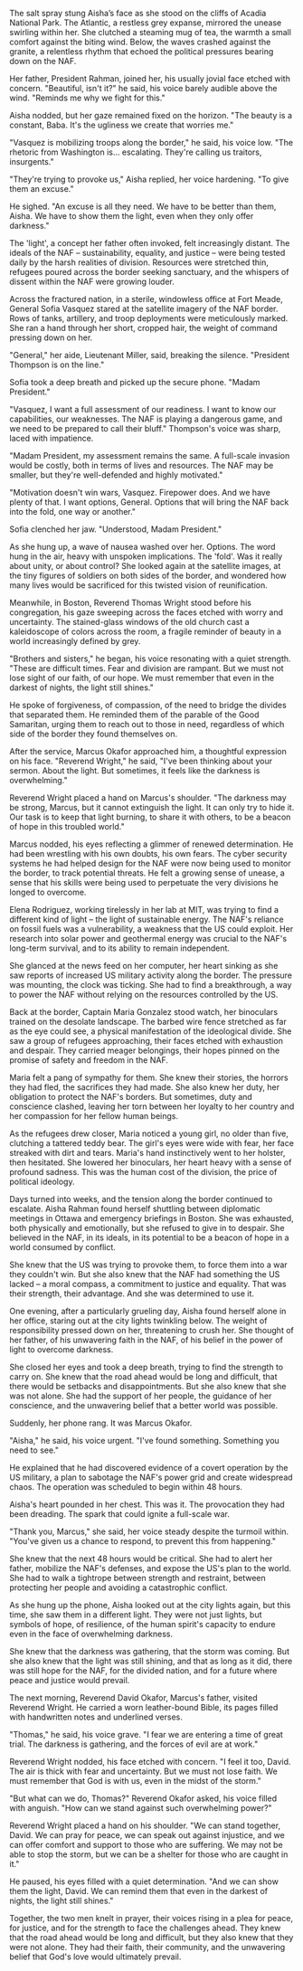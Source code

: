 The salt spray stung Aisha’s face as she stood on the cliffs of Acadia National Park. The Atlantic, a restless grey expanse, mirrored the unease swirling within her. She clutched a steaming mug of tea, the warmth a small comfort against the biting wind. Below, the waves crashed against the granite, a relentless rhythm that echoed the political pressures bearing down on the NAF.

Her father, President Rahman, joined her, his usually jovial face etched with concern. "Beautiful, isn't it?" he said, his voice barely audible above the wind. "Reminds me why we fight for this."

Aisha nodded, but her gaze remained fixed on the horizon. "The beauty is a constant, Baba. It's the ugliness we create that worries me."

"Vasquez is mobilizing troops along the border," he said, his voice low. "The rhetoric from Washington is… escalating. They're calling us traitors, insurgents."

"They're trying to provoke us," Aisha replied, her voice hardening. "To give them an excuse."

He sighed. "An excuse is all they need. We have to be better than them, Aisha. We have to show them the light, even when they only offer darkness."

The 'light', a concept her father often invoked, felt increasingly distant. The ideals of the NAF – sustainability, equality, and justice – were being tested daily by the harsh realities of division. Resources were stretched thin, refugees poured across the border seeking sanctuary, and the whispers of dissent within the NAF were growing louder.

Across the fractured nation, in a sterile, windowless office at Fort Meade, General Sofia Vasquez stared at the satellite imagery of the NAF border. Rows of tanks, artillery, and troop deployments were meticulously marked. She ran a hand through her short, cropped hair, the weight of command pressing down on her.

"General," her aide, Lieutenant Miller, said, breaking the silence. "President Thompson is on the line."

Sofia took a deep breath and picked up the secure phone. "Madam President."

"Vasquez, I want a full assessment of our readiness. I want to know our capabilities, our weaknesses. The NAF is playing a dangerous game, and we need to be prepared to call their bluff." Thompson's voice was sharp, laced with impatience.

"Madam President, my assessment remains the same. A full-scale invasion would be costly, both in terms of lives and resources. The NAF may be smaller, but they're well-defended and highly motivated."

"Motivation doesn't win wars, Vasquez. Firepower does. And we have plenty of that. I want options, General. Options that will bring the NAF back into the fold, one way or another."

Sofia clenched her jaw. "Understood, Madam President."

As she hung up, a wave of nausea washed over her. Options. The word hung in the air, heavy with unspoken implications. The 'fold'. Was it really about unity, or about control? She looked again at the satellite images, at the tiny figures of soldiers on both sides of the border, and wondered how many lives would be sacrificed for this twisted vision of reunification.

Meanwhile, in Boston, Reverend Thomas Wright stood before his congregation, his gaze sweeping across the faces etched with worry and uncertainty. The stained-glass windows of the old church cast a kaleidoscope of colors across the room, a fragile reminder of beauty in a world increasingly defined by grey.

"Brothers and sisters," he began, his voice resonating with a quiet strength. "These are difficult times. Fear and division are rampant. But we must not lose sight of our faith, of our hope. We must remember that even in the darkest of nights, the light still shines."

He spoke of forgiveness, of compassion, of the need to bridge the divides that separated them. He reminded them of the parable of the Good Samaritan, urging them to reach out to those in need, regardless of which side of the border they found themselves on.

After the service, Marcus Okafor approached him, a thoughtful expression on his face. "Reverend Wright," he said, "I've been thinking about your sermon. About the light. But sometimes, it feels like the darkness is overwhelming."

Reverend Wright placed a hand on Marcus's shoulder. "The darkness may be strong, Marcus, but it cannot extinguish the light. It can only try to hide it. Our task is to keep that light burning, to share it with others, to be a beacon of hope in this troubled world."

Marcus nodded, his eyes reflecting a glimmer of renewed determination. He had been wrestling with his own doubts, his own fears. The cyber security systems he had helped design for the NAF were now being used to monitor the border, to track potential threats. He felt a growing sense of unease, a sense that his skills were being used to perpetuate the very divisions he longed to overcome.

Elena Rodriguez, working tirelessly in her lab at MIT, was trying to find a different kind of light – the light of sustainable energy. The NAF's reliance on fossil fuels was a vulnerability, a weakness that the US could exploit. Her research into solar power and geothermal energy was crucial to the NAF's long-term survival, and to its ability to remain independent.

She glanced at the news feed on her computer, her heart sinking as she saw reports of increased US military activity along the border. The pressure was mounting, the clock was ticking. She had to find a breakthrough, a way to power the NAF without relying on the resources controlled by the US.

Back at the border, Captain Maria Gonzalez stood watch, her binoculars trained on the desolate landscape. The barbed wire fence stretched as far as the eye could see, a physical manifestation of the ideological divide. She saw a group of refugees approaching, their faces etched with exhaustion and despair. They carried meager belongings, their hopes pinned on the promise of safety and freedom in the NAF.

Maria felt a pang of sympathy for them. She knew their stories, the horrors they had fled, the sacrifices they had made. She also knew her duty, her obligation to protect the NAF's borders. But sometimes, duty and conscience clashed, leaving her torn between her loyalty to her country and her compassion for her fellow human beings.

As the refugees drew closer, Maria noticed a young girl, no older than five, clutching a tattered teddy bear. The girl's eyes were wide with fear, her face streaked with dirt and tears. Maria's hand instinctively went to her holster, then hesitated. She lowered her binoculars, her heart heavy with a sense of profound sadness. This was the human cost of the division, the price of political ideology.

Days turned into weeks, and the tension along the border continued to escalate. Aisha Rahman found herself shuttling between diplomatic meetings in Ottawa and emergency briefings in Boston. She was exhausted, both physically and emotionally, but she refused to give in to despair. She believed in the NAF, in its ideals, in its potential to be a beacon of hope in a world consumed by conflict.

She knew that the US was trying to provoke them, to force them into a war they couldn't win. But she also knew that the NAF had something the US lacked – a moral compass, a commitment to justice and equality. That was their strength, their advantage. And she was determined to use it.

One evening, after a particularly grueling day, Aisha found herself alone in her office, staring out at the city lights twinkling below. The weight of responsibility pressed down on her, threatening to crush her. She thought of her father, of his unwavering faith in the NAF, of his belief in the power of light to overcome darkness.

She closed her eyes and took a deep breath, trying to find the strength to carry on. She knew that the road ahead would be long and difficult, that there would be setbacks and disappointments. But she also knew that she was not alone. She had the support of her people, the guidance of her conscience, and the unwavering belief that a better world was possible.

Suddenly, her phone rang. It was Marcus Okafor.

"Aisha," he said, his voice urgent. "I've found something. Something you need to see."

He explained that he had discovered evidence of a covert operation by the US military, a plan to sabotage the NAF's power grid and create widespread chaos. The operation was scheduled to begin within 48 hours.

Aisha's heart pounded in her chest. This was it. The provocation they had been dreading. The spark that could ignite a full-scale war.

"Thank you, Marcus," she said, her voice steady despite the turmoil within. "You've given us a chance to respond, to prevent this from happening."

She knew that the next 48 hours would be critical. She had to alert her father, mobilize the NAF's defenses, and expose the US's plan to the world. She had to walk a tightrope between strength and restraint, between protecting her people and avoiding a catastrophic conflict.

As she hung up the phone, Aisha looked out at the city lights again, but this time, she saw them in a different light. They were not just lights, but symbols of hope, of resilience, of the human spirit's capacity to endure even in the face of overwhelming darkness.

She knew that the darkness was gathering, that the storm was coming. But she also knew that the light was still shining, and that as long as it did, there was still hope for the NAF, for the divided nation, and for a future where peace and justice would prevail.

The next morning, Reverend David Okafor, Marcus's father, visited Reverend Wright. He carried a worn leather-bound Bible, its pages filled with handwritten notes and underlined verses.

"Thomas," he said, his voice grave. "I fear we are entering a time of great trial. The darkness is gathering, and the forces of evil are at work."

Reverend Wright nodded, his face etched with concern. "I feel it too, David. The air is thick with fear and uncertainty. But we must not lose faith. We must remember that God is with us, even in the midst of the storm."

"But what can we do, Thomas?" Reverend Okafor asked, his voice filled with anguish. "How can we stand against such overwhelming power?"

Reverend Wright placed a hand on his shoulder. "We can stand together, David. We can pray for peace, we can speak out against injustice, and we can offer comfort and support to those who are suffering. We may not be able to stop the storm, but we can be a shelter for those who are caught in it."

He paused, his eyes filled with a quiet determination. "And we can show them the light, David. We can remind them that even in the darkest of nights, the light still shines."

Together, the two men knelt in prayer, their voices rising in a plea for peace, for justice, and for the strength to face the challenges ahead. They knew that the road ahead would be long and difficult, but they also knew that they were not alone. They had their faith, their community, and the unwavering belief that God's love would ultimately prevail.